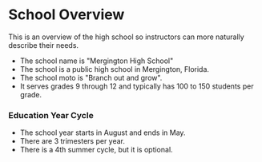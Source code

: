 # School Overview

This is an overview of the high school so instructors can more naturally describe their needs.

- The school name is "Mergington High School"
- The school is a public high school in Mergington, Florida.
- The school moto is "Branch out and grow".
- It serves grades 9 through 12 and typically has 100 to 150 students per grade.

### Education Year Cycle

- The school year starts in August and ends in May.
- There are 3 trimesters per year.
- There is a 4th summer cycle, but it is optional.

